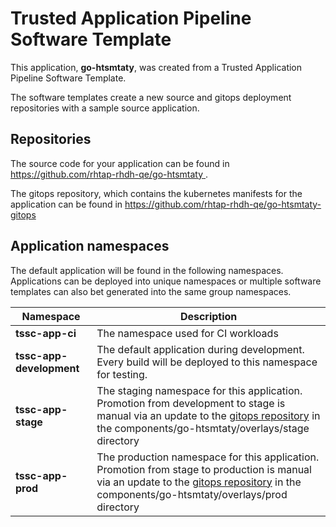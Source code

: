 # Trusted Application Pipeline Software Template

This application, **go-htsmtaty**, was created from a Trusted Application Pipeline Software Template.

The software templates create a new source and gitops deployment repositories with a sample source application. 

## Repositories

The source code for your application can be found in [https://github.com/rhtap-rhdh-qe/go-htsmtaty ](https://github.com/rhtap-rhdh-qe/go-htsmtaty ).
 
The gitops repository, which contains the kubernetes manifests for the application can be found in 
[https://github.com/rhtap-rhdh-qe/go-htsmtaty-gitops ](https://github.com/rhtap-rhdh-qe/go-htsmtaty-gitops ) 

## Application namespaces 

The default application will be found in the following namespaces. Applications can be deployed into unique namespaces or multiple software templates can also bet generated into the same group namespaces.  

|  Namespace   |  Description   |  
| -------- | -------- |
| **tssc-app-ci** | The namespace used for CI workloads |
| **tssc-app-development** | The default application during development. Every build will be deployed to this namespace for testing. |
| **tssc-app-stage** | The staging namespace for this application. Promotion from development to stage is manual via an update to the [gitops repository](https://github.com/rhtap-rhdh-qe/go-htsmtaty-gitops ) in the components/go-htsmtaty/overlays/stage directory |
| **tssc-app-prod** | The production namespace for this application. Promotion from stage to production is manual via an update to the [gitops repository](https://github.com/rhtap-rhdh-qe/go-htsmtaty-gitops ) in the components/go-htsmtaty/overlays/prod directory |